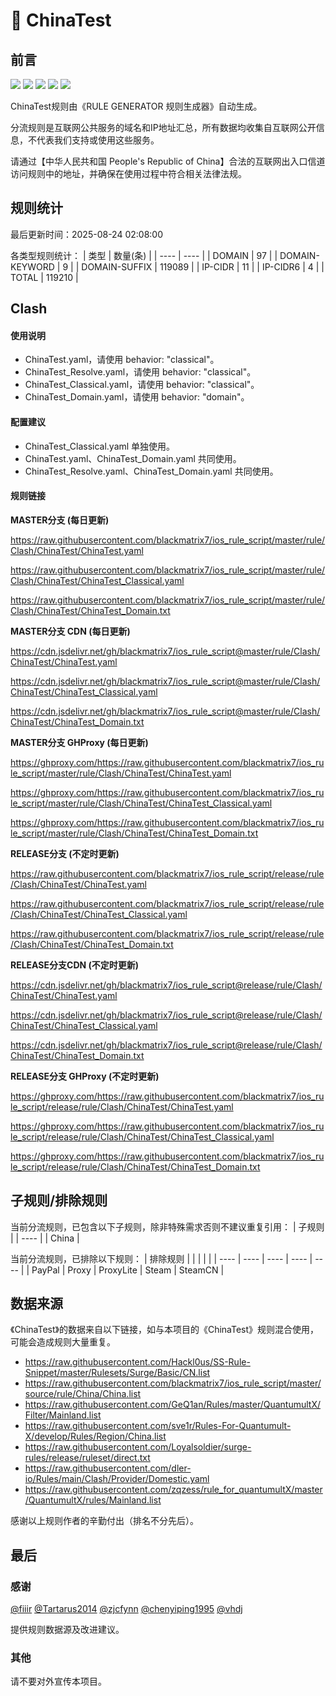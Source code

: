 # 🧸 ChinaTest

## 前言

![](https://shields.io/badge/-移除重复规则-ff69b4) ![](https://shields.io/badge/-DOMAIN与DOMAIN--SUFFIX合并-green) ![](https://shields.io/badge/-DOMAIN--SUFFIX间合并-critical) ![](https://shields.io/badge/-DOMAIN--SUFFIX与DOMAIN--KEYWORD合并-blue) ![](https://shields.io/badge/-IP--CIDR(6)合并-blueviolet) 

ChinaTest规则由《RULE GENERATOR 规则生成器》自动生成。

分流规则是互联网公共服务的域名和IP地址汇总，所有数据均收集自互联网公开信息，不代表我们支持或使用这些服务。

请通过【中华人民共和国 People's Republic of China】合法的互联网出入口信道访问规则中的地址，并确保在使用过程中符合相关法律法规。

## 规则统计

最后更新时间：2025-08-24 02:08:00

各类型规则统计：
| 类型 | 数量(条)  | 
| ---- | ----  |
| DOMAIN | 97  | 
| DOMAIN-KEYWORD | 9  | 
| DOMAIN-SUFFIX | 119089  | 
| IP-CIDR | 11  | 
| IP-CIDR6 | 4  | 
| TOTAL | 119210  | 


## Clash 

#### 使用说明
- ChinaTest.yaml，请使用 behavior: "classical"。
- ChinaTest_Resolve.yaml，请使用 behavior: "classical"。
- ChinaTest_Classical.yaml，请使用 behavior: "classical"。
- ChinaTest_Domain.yaml，请使用 behavior: "domain"。

#### 配置建议
- ChinaTest_Classical.yaml 单独使用。
- ChinaTest.yaml、ChinaTest_Domain.yaml 共同使用。
- ChinaTest_Resolve.yaml、ChinaTest_Domain.yaml 共同使用。

#### 规则链接
**MASTER分支 (每日更新)**

https://raw.githubusercontent.com/blackmatrix7/ios_rule_script/master/rule/Clash/ChinaTest/ChinaTest.yaml

https://raw.githubusercontent.com/blackmatrix7/ios_rule_script/master/rule/Clash/ChinaTest/ChinaTest_Classical.yaml

https://raw.githubusercontent.com/blackmatrix7/ios_rule_script/master/rule/Clash/ChinaTest/ChinaTest_Domain.txt

**MASTER分支 CDN (每日更新)**

https://cdn.jsdelivr.net/gh/blackmatrix7/ios_rule_script@master/rule/Clash/ChinaTest/ChinaTest.yaml

https://cdn.jsdelivr.net/gh/blackmatrix7/ios_rule_script@master/rule/Clash/ChinaTest/ChinaTest_Classical.yaml

https://cdn.jsdelivr.net/gh/blackmatrix7/ios_rule_script@master/rule/Clash/ChinaTest/ChinaTest_Domain.txt

**MASTER分支 GHProxy (每日更新)**

https://ghproxy.com/https://raw.githubusercontent.com/blackmatrix7/ios_rule_script/master/rule/Clash/ChinaTest/ChinaTest.yaml

https://ghproxy.com/https://raw.githubusercontent.com/blackmatrix7/ios_rule_script/master/rule/Clash/ChinaTest/ChinaTest_Classical.yaml

https://ghproxy.com/https://raw.githubusercontent.com/blackmatrix7/ios_rule_script/master/rule/Clash/ChinaTest/ChinaTest_Domain.txt

**RELEASE分支 (不定时更新)**

https://raw.githubusercontent.com/blackmatrix7/ios_rule_script/release/rule/Clash/ChinaTest/ChinaTest.yaml

https://raw.githubusercontent.com/blackmatrix7/ios_rule_script/release/rule/Clash/ChinaTest/ChinaTest_Classical.yaml

https://raw.githubusercontent.com/blackmatrix7/ios_rule_script/release/rule/Clash/ChinaTest/ChinaTest_Domain.txt

**RELEASE分支CDN (不定时更新)**

https://cdn.jsdelivr.net/gh/blackmatrix7/ios_rule_script@release/rule/Clash/ChinaTest/ChinaTest.yaml

https://cdn.jsdelivr.net/gh/blackmatrix7/ios_rule_script@release/rule/Clash/ChinaTest/ChinaTest_Classical.yaml

https://cdn.jsdelivr.net/gh/blackmatrix7/ios_rule_script@release/rule/Clash/ChinaTest/ChinaTest_Domain.txt

**RELEASE分支 GHProxy (不定时更新)**

https://ghproxy.com/https://raw.githubusercontent.com/blackmatrix7/ios_rule_script/release/rule/Clash/ChinaTest/ChinaTest.yaml

https://ghproxy.com/https://raw.githubusercontent.com/blackmatrix7/ios_rule_script/release/rule/Clash/ChinaTest/ChinaTest_Classical.yaml

https://ghproxy.com/https://raw.githubusercontent.com/blackmatrix7/ios_rule_script/release/rule/Clash/ChinaTest/ChinaTest_Domain.txt

## 子规则/排除规则

当前分流规则，已包含以下子规则，除非特殊需求否则不建议重复引用：
| 子规则  | 
| ----  |
| China  | 


当前分流规则，已排除以下规则：
| 排除规则  |  |  |  |  | 
| ---- | ---- | ---- | ---- | ----  |
| PayPal | Proxy | ProxyLite | Steam | SteamCN  | 

## 数据来源

《ChinaTest》的数据来自以下链接，如与本项目的《ChinaTest》规则混合使用，可能会造成规则大量重复。

- https://raw.githubusercontent.com/Hackl0us/SS-Rule-Snippet/master/Rulesets/Surge/Basic/CN.list
- https://raw.githubusercontent.com/blackmatrix7/ios_rule_script/master/source/rule/China/China.list
- https://raw.githubusercontent.com/GeQ1an/Rules/master/QuantumultX/Filter/Mainland.list
- https://raw.githubusercontent.com/sve1r/Rules-For-Quantumult-X/develop/Rules/Region/China.list
- https://raw.githubusercontent.com/Loyalsoldier/surge-rules/release/ruleset/direct.txt
- https://raw.githubusercontent.com/dler-io/Rules/main/Clash/Provider/Domestic.yaml
- https://raw.githubusercontent.com/zqzess/rule_for_quantumultX/master/QuantumultX/rules/Mainland.list


感谢以上规则作者的辛勤付出（排名不分先后）。

## 最后

### 感谢

[@fiiir](https://github.com/fiiir) [@Tartarus2014](https://github.com/Tartarus2014) [@zjcfynn](https://github.com/zjcfynn) [@chenyiping1995](https://github.com/chenyiping1995) [@vhdj](https://github.com/vhdj)

提供规则数据源及改进建议。

### 其他

请不要对外宣传本项目。